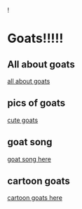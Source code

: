 !
# Goats!!!!!
## All about goats 
[all about goats](https://en.wikipedia.org/wiki/Goat)
## pics of goats
[cute goats](https://www.dreamstime.com/photos-images/baby-goats.html)
## goat song
[goat song here](https://www.youtube.com/watch?v=oHkqamFRTKI)
## cartoon goats
[cartoon goats here](https://www.dreamstime.com/illustration/cartoon-goat.html)
